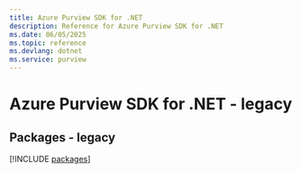 ```yaml
---
title: Azure Purview SDK for .NET
description: Reference for Azure Purview SDK for .NET
ms.date: 06/05/2025
ms.topic: reference
ms.devlang: dotnet
ms.service: purview
---
```

# Azure Purview SDK for .NET - legacy
## Packages - legacy
[!INCLUDE [packages](purview-index.md)]